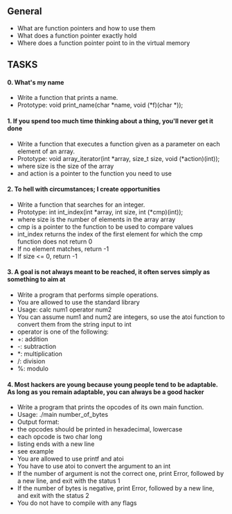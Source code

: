 ## General
- What are function pointers and how to use them
- What does a function pointer exactly hold
- Where does a function pointer point to in the virtual memory

## TASKS

#### 0. What's my name
- Write a function that prints a name.
- Prototype: void print_name(char *name, void (*f)(char *));

#### 1. If you spend too much time thinking about a thing, you'll never get it done
- Write a function that executes a function given as a parameter on each element of an array.
- Prototype: void array_iterator(int *array, size_t size, void (*action)(int));
- where size is the size of the array
- and action is a pointer to the function you need to use

#### 2. To hell with circumstances; I create opportunities
- Write a function that searches for an integer.
- Prototype: int int_index(int *array, int size, int (*cmp)(int));
- where size is the number of elements in the array array
- cmp is a pointer to the function to be used to compare values
- int_index returns the index of the first element for which the cmp function does not return 0
- If no element matches, return -1
- If size <= 0, return -1

#### 3. A goal is not always meant to be reached, it often serves simply as something to aim at
- Write a program that performs simple operations.
- You are allowed to use the standard library
- Usage: calc num1 operator num2
- You can assume num1 and num2 are integers, so use the atoi function to convert them from the string input to int
- operator is one of the following:
- +: addition
- -: subtraction
- *: multiplication
- /: division
- %: modulo

#### 4. Most hackers are young because young people tend to be adaptable. As long as you remain adaptable, you can always be a good hacker
- Write a program that prints the opcodes of its own main function.
- Usage: ./main number_of_bytes
- Output format:
- the opcodes should be printed in hexadecimal, lowercase
- each opcode is two char long
- listing ends with a new line
- see example
- You are allowed to use printf and atoi
- You have to use atoi to convert the argument to an int
- If the number of argument is not the correct one, print Error, followed by a new line, and exit with the status 1
- If the number of bytes is negative, print Error, followed by a new line, and exit with the status 2
- You do not have to compile with any flags
